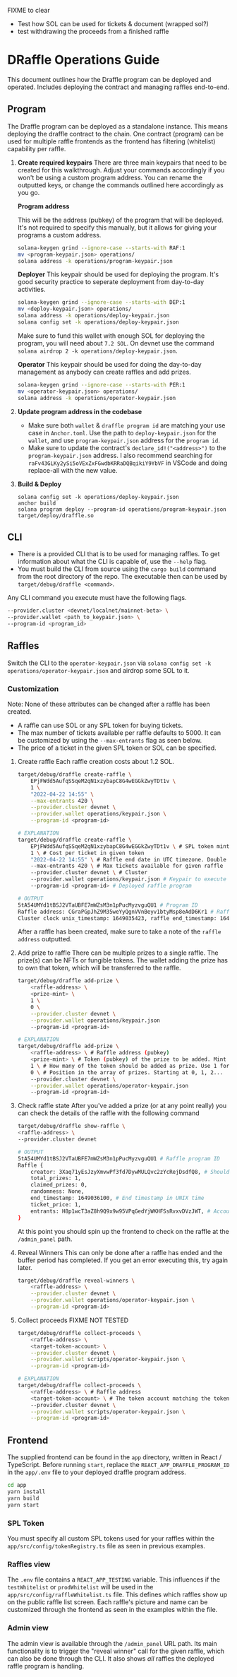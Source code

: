 FIXME to clear
- Test how SOL can be used for tickets & document (wrapped sol?)
- test withdrawing the proceeds from a finished raffle


# DRaffle Operations Guide
This document outlines how the Draffle program can be deployed and operated. Includes deploying the contract and managing raffles end-to-end.

## Program
The Draffle program can be deployed as a standalone instance. This means deploying the draffle contract to the chain. One contract (program) can be used for multiple raffle frontends as the frontend has filtering (whitelist) capability per raffle.

1. **Create required keypairs**
    There are three main keypairs that need to be created for this walkthrough. Adjust your commands accordingly if you won't be using a custom program address. You can rename the outputted keys, or change the commands outlined here accordingly as you go.

    **Program address**

    This will be the address (pubkey) of the program that will be deployed. It's not required to specify this manually, but it allows for giving your programs a custom address.
    ```bash
    solana-keygen grind --ignore-case --starts-with RAF:1
    mv <program-keypair.json> operations/
    solana address -k operations/program-keypair.json
    ```

    **Deployer**
    This keypair should be used for deploying the program. It's good security practice to seperate deployment from day-to-day activities.
    ```bash
    solana-keygen grind --ignore-case --starts-with DEP:1
    mv <deploy-keypair.json> operations/
    solana address -k operations/deploy-keypair.json
    solana config set -k operations/deploy-keypair.json
    ```
    Make sure to fund this wallet with enough SOL for deploying the program, you will need about `7.2 SOL`. On devnet use the command `solana airdrop 2 -k operations/deploy-keypair.json`.

    **Operator**
    This keypair should be used for doing the day-to-day management as anybody can create raffles and add prizes.
    ```bash
    solana-keygen grind --ignore-case --starts-with PER:1
    mv <operator-keypair.json> operations/
    solana address -k operations/operator-keypair.json
    ```

1. **Update program address in the codebase**
    - Make sure both `wallet` & `draffle program id` are matching your use case in `Anchor.toml`. Use the path to `deploy-keypair.json` for the `wallet`, and use `program-keypair.json` address for the `program id`. 
    - Make sure to update the contract's `declare_id!("<address>")` to the `program-keypair.json` address. I also recommend searching for `raFv43GLKy2ySi5oVExZxFGwdbKRRaDQBqikiY9YbVF` in VSCode and doing replace-all with the new value.

1. **Build & Deploy**
    ```
    solana config set -k operations/deploy-keypair.json
    anchor build
    solana program deploy --program-id operations/program-keypair.json target/deploy/draffle.so
    ```

## CLI
- There is a provided CLI that is to be used for managing raffles. To get information about what the CLI is capable of, use the `--help` flag.
- You must build the CLI from source using the `cargo build` command from the root directory of the repo. The executable then can be used by `target/debug/draffle <command>`.


Any CLI command you execute must have the following flags.
```bash
--provider.cluster <devnet/localnet/mainnet-beta> \
--provider.wallet <path_to_keypair.json> \
--program-id <program_id>
```

## Raffles
Switch the CLI to the `operator-keypair.json` via `solana config set -k operations/operator-keypair.json` and airdrop some SOL to it.

### Customization
Note: None of these attributes can be changed after a raffle has been created.
- A raffle can use SOL or any SPL token for buying tickets.
- The max number of tickets available per raffle defaults to 5000. It can be customized by using the `--max-entrants` flag as seen below.
- The price of a ticket in the given SPL token or SOL can be specified.


1. Create raffle
    Each raffle creation costs about 1.2 SOL.
    ```bash
    target/debug/draffle create-raffle \
        EPjFWdd5AufqSSqeM2qN1xzybapC8G4wEGGkZwyTDt1v \
        1 \
        "2022-04-22 14:55" \
        --max-entrants 420 \
        --provider.cluster devnet \
        --provider.wallet operations/keypair.json \
        --program-id <program-id>

    # EXPLANATION
    target/debug/draffle create-raffle \
        EPjFWdd5AufqSSqeM2qN1xzybapC8G4wEGGkZwyTDt1v \ # SPL token mint address that can be used to buy tickets, this is USDC
        1 \ # Cost per ticket in given token
        "2022-04-22 14:55" \ # Raffle end date in UTC timezone. Double check this if you encounter a 0x1771 error.
        --max-entrants 420 \ # Max tickets available for given raffle
        --provider.cluster devnet \ # Cluster
        --provider.wallet operations/keypair.json # Keypair to execute command with
        --program-id <program-id> # Deployed raffle program

    # OUTPUT
    5tA54UMYd1tBSJ2VTaUBFE7mWZsM3n1pPucMyzvguQU1 # Program ID
    Raffle address: CGraPGpJhZ9M35weYyQgnVVnBeyv1btyMsp8eAdD6Kr1 # Raffle address. Note this down.
    Cluster clock unix_timestamp: 1649035423, raffle end_timestamp: 1649036100
    ```
    After a raffle has been created, make sure to take a note of the `raffle address` outputted.

1. Add prize to raffle
    There can be multiple prizes to a single raffle. The prize(s) can be NFTs or fungible tokens. The wallet adding the prize has to own that token, which will be transferred to the raffle.
    ```bash
    target/debug/draffle add-prize \
        <raffle-address> \
        <prize-mint> \
        1 \
        0 \
        --provider.cluster devnet \
        --provider.wallet operations/keypair.json
        --program-id <program-id>

    # EXPLANATION
    target/debug/draffle add-prize \
        <raffle-address> \ # Raffle address (pubkey)
        <prize-mint> \ # Token (pubkey) of the prize to be added. Mint address in case of fungible tokens.
        1 \ # How many of the token should be added as prize. Use 1 for NFTs
        0 \ # Position in the array of prizes. Starting at 0, 1, 2...
        --provider.cluster devnet \
        --provider.wallet operations/operator-keypair.json
        --program-id <program-id>
    ```

1. Check raffle state
    After you've added a prize (or at any point really) you can check the details of the raffle with the following command
    ```bash
    target/debug/draffle show-raffle \
    <raffle-address> \
    --provider.cluster devnet

    # OUTPUT
    5tA54UMYd1tBSJ2VTaUBFE7mWZsM3n1pPucMyzvguQU1 # Raffle program ID
    Raffle {
        creator: 3Xaq71yEsJzyXmvwPf3fd7DywMULQvc2zYcRejDsdfQ8, # Should be your operator-keypair address
        total_prizes: 1,
        claimed_prizes: 0,
        randomness: None,
        end_timestamp: 1649036100, # End timestamp in UNIX time
        ticket_price: 1,
        entrants: H8p1wcT3aZ8h9Q9x9w95VPqGedYjWKHFSsRvxvDVzJWT, # Account storing entrants
    }
    ```

    At this point you should spin up the frontend to check on the raffle at the `/admin_panel` path.

1. Reveal Winners
    This can only be done after a raffle has ended and the buffer period has completed. If you get an error executing this, try again later.
    ```bash
    target/debug/draffle reveal-winners \
        <raffle-address> \
        --provider.cluster devnet \
        --provider.wallet operations/operator-keypair.json \
        --program-id <program-id>
    ```

6. Collect proceeds FIXME NOT TESTED
    ```bash
    target/debug/draffle collect-proceeds \
        <raffle-address> \
        <target-token-account> \
        --provider.cluster devnet \
        --provider.wallet scripts/operator-keypair.json \
        --program-id <program-id>

    # EXPLANATION
    target/debug/draffle collect-proceeds \
        <raffle-address> \ # Raffle address
        <target-token-account> \ # The token account matching the token used to pay for tickets, where the proceeds will be deposited.
        --provider.cluster devnet \
        --provider.wallet scripts/operator-keypair.json \
        --program-id <program-id>
    ```

## Frontend
The supplied frontend can be found in the `app` directory, written in React / TypeScript. Before running `start`, replace the `REACT_APP_DRAFFLE_PROGRAM_ID` in the `app/.env` file to your deployed draffle program address.

```bash
cd app
yarn install
yarn build
yarn start
```

### SPL Token
You must specify all custom SPL tokens used for your raffles within the `app/src/config/tokenRegistry.ts` file as seen in previous examples.

### Raffles view
The `.env` file contains a `REACT_APP_TESTING` variable. This influences if the `testWhitelist` or `prodWhitelist` will be used in the `app/src/config/raffleWhitelist.ts` file. This defines which raffles show up on the public raffle list screen. Each raffle's picture and name can be customized through the frontend as seen in the examples within the file.

### Admin view
The admin view is available through the `/admin_panel` URL path. Its main functionality is to trigger the "reveal winner" call for the given raffle, which can also be done through the CLI. It also shows _all_ raffles the deployed raffle program is handling.